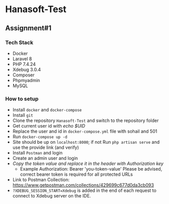 # Hanasoft-Test

## Assignment#1

### Tech Stack
  - Docker
  - Laravel 8
  - PHP 7.4.24
  - Xdebug 3.0.4
  - Composer
  - Phpmyadmin
  - MySQL

### How to setup
 - Install `docker` and `docker-compose`
 - Install `git`
 - Clone the repository `Hanasoft-Test` and switch to the repository folder
 - Get current user id with *echo $UID*
 - Replace the user and id in `docker-compose.yml` file with sohail and 501
 - Run `docker-compose up -d`
 - Site should be up on `localhost:8000`; if not Run `php artisan serve` and use the provide link (and verify)
 - Install `Postman` and login
 - Create an admin user and login 
 - *Copy the token value and replace it in the header with Authorization key*
    - Example Authorization: Bearer 'you-token-value'
  Please be advised, correct bearer token is required for all protected URLs
 - Link to Postman Collection: https://www.getpostman.com/collections/429699c677d0da3cb093
 - `?XDEBUG_SESSION_START=Xdebug` is added in the end of each request to connect to Xdebug server on the IDE.
  
